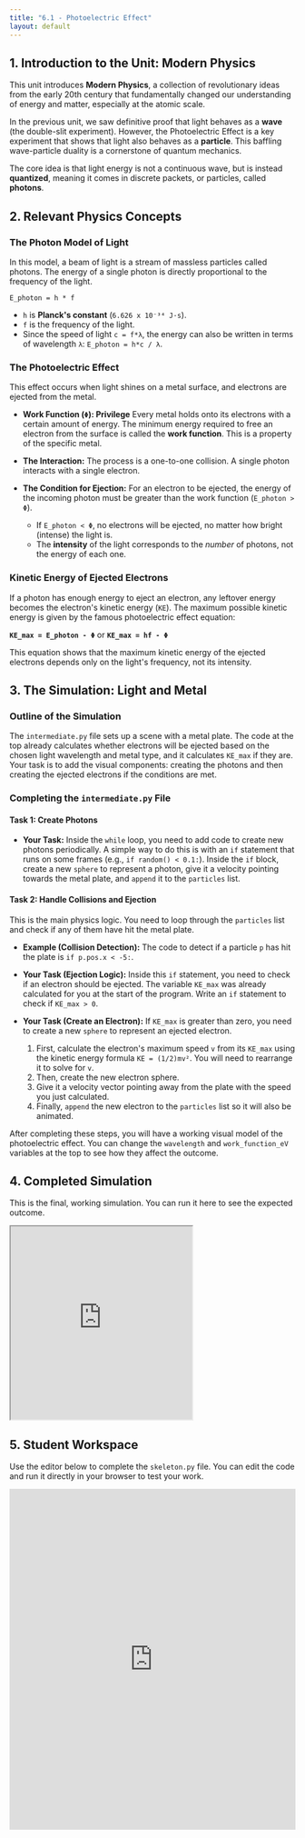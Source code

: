 ```yaml
---
title: "6.1 - Photoelectric Effect"
layout: default
---
```



## 1. Introduction to the Unit: Modern Physics

This unit introduces **Modern Physics**, a collection of revolutionary ideas from the early 20th century that fundamentally changed our understanding of energy and matter, especially at the atomic scale. 

In the previous unit, we saw definitive proof that light behaves as a **wave** (the double-slit experiment). However, the Photoelectric Effect is a key experiment that shows that light also behaves as a **particle**. This baffling wave-particle duality is a cornerstone of quantum mechanics.

The core idea is that light energy is not a continuous wave, but is instead **quantized**, meaning it comes in discrete packets, or particles, called **photons**.

## 2. Relevant Physics Concepts

### The Photon Model of Light

In this model, a beam of light is a stream of massless particles called photons. The energy of a single photon is directly proportional to the frequency of the light.

`E_photon = h * f`

-   `h` is **Planck's constant** (`6.626 x 10⁻³⁴ J·s`).
-   `f` is the frequency of the light.
-   Since the speed of light `c = f*λ`, the energy can also be written in terms of wavelength `λ`: `E_photon = h*c / λ`.

### The Photoelectric Effect

This effect occurs when light shines on a metal surface, and electrons are ejected from the metal.

-   **Work Function (`Φ`): Privilege** Every metal holds onto its electrons with a certain amount of energy. The minimum energy required to free an electron from the surface is called the **work function**. This is a property of the specific metal.

-   **The Interaction:** The process is a one-to-one collision. A single photon interacts with a single electron.

-   **The Condition for Ejection:** For an electron to be ejected, the energy of the incoming photon must be greater than the work function (`E_photon > Φ`). 
    -   If `E_photon < Φ`, no electrons will be ejected, no matter how bright (intense) the light is.
    -   The **intensity** of the light corresponds to the *number* of photons, not the energy of each one.

### Kinetic Energy of Ejected Electrons

If a photon has enough energy to eject an electron, any leftover energy becomes the electron's kinetic energy (`KE`). The maximum possible kinetic energy is given by the famous photoelectric effect equation:

**`KE_max = E_photon - Φ`**  or  **`KE_max = hf - Φ`**

This equation shows that the maximum kinetic energy of the ejected electrons depends only on the light's frequency, not its intensity.

## 3. The Simulation: Light and Metal

### Outline of the Simulation

The `intermediate.py` file sets up a scene with a metal plate. The code at the top already calculates whether electrons will be ejected based on the chosen light wavelength and metal type, and it calculates `KE_max` if they are. Your task is to add the visual components: creating the photons and then creating the ejected electrons if the conditions are met.

### Completing the `intermediate.py` File

#### **Task 1: Create Photons**

- **Your Task:** Inside the `while` loop, you need to add code to create new photons periodically. A simple way to do this is with an `if` statement that runs on some frames (e.g., `if random() < 0.1:`). Inside the `if` block, create a new `sphere` to represent a photon, give it a velocity pointing towards the metal plate, and `append` it to the `particles` list.

#### **Task 2: Handle Collisions and Ejection**

This is the main physics logic. You need to loop through the `particles` list and check if any of them have hit the metal plate.

- **Example (Collision Detection):** The code to detect if a particle `p` has hit the plate is `if p.pos.x < -5:`.

- **Your Task (Ejection Logic):** Inside this `if` statement, you need to check if an electron should be ejected. The variable `KE_max` was already calculated for you at the start of the program. Write an `if` statement to check if `KE_max > 0`.

- **Your Task (Create an Electron):** If `KE_max` is greater than zero, you need to create a new `sphere` to represent an ejected electron. 
    1.  First, calculate the electron's maximum speed `v` from its `KE_max` using the kinetic energy formula `KE = (1/2)mv²`. You will need to rearrange it to solve for `v`.
    2.  Then, create the new electron sphere.
    3.  Give it a velocity vector pointing away from the plate with the speed you just calculated.
    4.  Finally, `append` the new electron to the `particles` list so it will also be animated.

After completing these steps, you will have a working visual model of the photoelectric effect. You can change the `wavelength` and `work_function_eV` variables at the top to see how they affect the outcome.

## 4. Completed Simulation

This is the final, working simulation. You can run it here to see the expected outcome.

<iframe src="https://glowscript.org/#/user/cglenz/folder/APSimulations-2/program/6.1-complete.py" width="320" height="340"></iframe>

## 5. Student Workspace

Use the editor below to complete the `skeleton.py` file. You can edit the code and run it directly in your browser to test your work.

<iframe src="https://trinket.io/embed/glowscript/814c132a1d6f" width="100%" height="600" frameborder="0" marginwidth="0" marginheight="0" allowfullscreen></iframe>